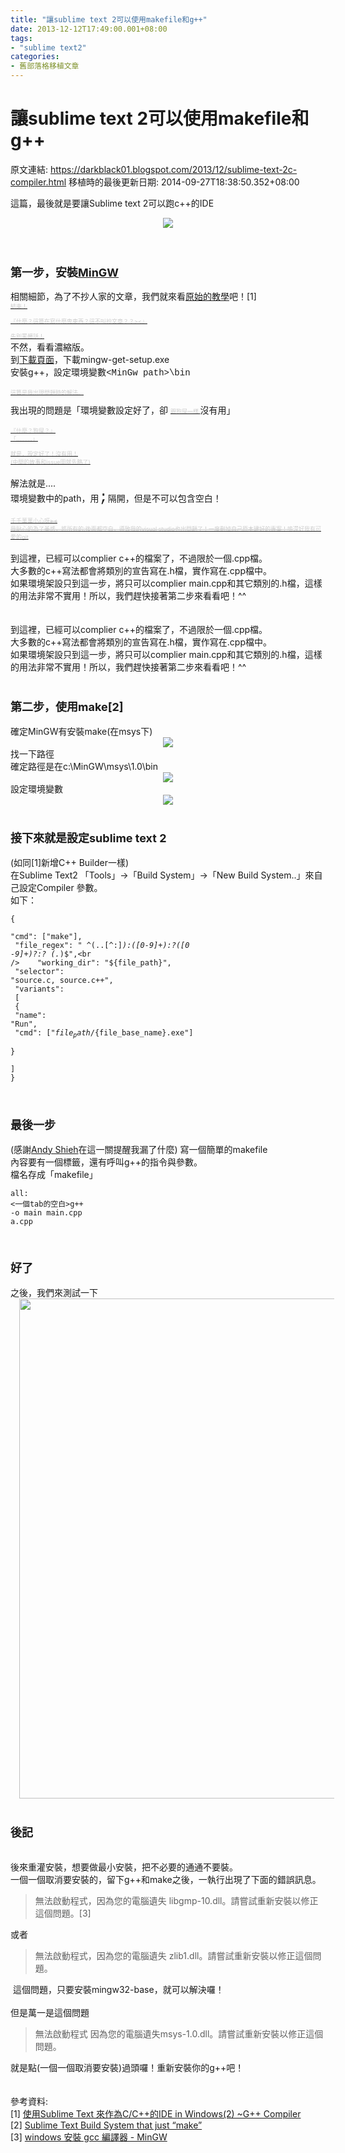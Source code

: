 ```yaml
---
title: "讓sublime text 2可以使用makefile和g++"
date: 2013-12-12T17:49:00.001+08:00
tags: 
- "sublime text2"
categories:
- 舊部落格移植文章
---
```


# 讓sublime text 2可以使用makefile和g++

原文連結: https://darkblack01.blogspot.com/2013/12/sublime-text-2c-compiler.html
移植時的最後更新日期: 2014-09-27T18:38:50.352+08:00

這篇，最後就是要讓Sublime text 2可以跑c++的IDE<br /><div class="separator" style="clear: both; text-align: center;"><a href="http://1.bp.blogspot.com/-fkrVYyszpbA/UqmE2zT5R8I/AAAAAAAAGPk/J3yxmOIbtLc/s1600/sublimeText2forCpp.JPG" imageanchor="1" style="margin-left: 1em; margin-right: 1em;"><img border="0" src="http://1.bp.blogspot.com/-fkrVYyszpbA/UqmE2zT5R8I/AAAAAAAAGPk/J3yxmOIbtLc/s1600/sublimeText2forCpp.JPG" /></a></div><br /><br /><h3><span style="font-size: large;">第一步，安裝<a href="http://downloads.sourceforge.net/project/mingw/Installer/mingw-get-setup.exe?r=http%3A%2F%2Fsourceforge.net%2Fprojects%2Fmingw%2Ffiles%2FInstaller%2F&amp;ts=1387192606&amp;use_mirror=ncu" target="_blank">MinGW</a></span></h3>相關細節，為了不抄人家的文章，我們就來看<a href="http://cloverhsc.blogspot.tw/2013/09/sublime-text-ccide-in-windows2-g.html" target="_blank">原始的教學</a>吧！[1]<br /><strike>   <span style="color: #cccccc; font-size: xx-small;">      結束！<br />      <br />      『什麼？這篇在寫什麼鬼東西？這不叫抄文章？？&gt;&lt;』<br />      <br />      先別罵髒話！</span></strike><br />不然，看看濃縮版。<br />到<a href="http://sourceforge.net/projects/mingw/files/Installer/" target="_blank">下載頁面</a>，下載mingw-get-setup.exe<br />安裝g++，設定環境變數<span style="font-family: Courier New, Courier, monospace;">&lt;MinGw path&gt;\bin</span><br /><br /><strike><span style="color: #cccccc; font-size: xx-small;">這篇是我出現問題時的解法。</span></strike><br /><div><strike><span style="color: #cccccc; font-size: xx-small;"><br /></span></strike></div>我出現的問題是「環境變數設定好了，卻 <strike>   <span style="color: #cccccc; font-size: xx-small;">      跟狗屎一樣    </span></strike>沒有用」<br /><br /><strike>   <span style="color: #cccccc; font-size: xx-small;">      『什麼？狗屎？』<br />      「..........」<br />      <br />      就是，設定好了！沒有用！<br />      (中間的故事和issue圖就先略了)<br />   </span></strike><br />解法就是....<br />環境變數中的path，用<span style="font-family: Courier New, Courier, monospace; font-size: x-large;">;</span>隔開，但是不可以包含空白！<br /><br /><strike>   <span style="color: #cccccc; font-size: xx-small;">      千千萬萬小心呀~~&gt;&lt;<br />      我貼心的為了美感，將所有的;後面都空白，導致我的visual studio也出問題了！一度刪掉自己原本建好的專案！嗚~~還好我有可愛的git<br />   </span></strike><br />到這裡，已經可以complier c++的檔案了，不過限於一個.cpp檔。<br />大多數的c++寫法都會將類別的宣告寫在.h檔，實作寫在.cpp檔中。<br />如果環境架設只到這一步，將只可以complier main.cpp和其它類別的.h檔，這樣的用法非常不實用！所以，我們趕快接著第二步來看看吧！^^<br /><br /><strike><br /></strike>到這裡，已經可以complier c++的檔案了，不過限於一個.cpp檔。<br />大多數的c++寫法都會將類別的宣告寫在.h檔，實作寫在.cpp檔中。<br />如果環境架設只到這一步，將只可以complier main.cpp和其它類別的.h檔，這樣的用法非常不實用！所以，我們趕快接著第二步來看看吧！^^<br /><br /><h3><span style="font-size: large;">第二步，使用make[2]</span></h3>確定MinGW有安裝make(在msys下)<br /><div class="separator" style="clear: both; text-align: center;"><a href="http://3.bp.blogspot.com/-VmN1nQCjBwY/Uq6P7aLTFqI/AAAAAAAAGQc/gyuqQHEgOF0/s1600/installMake.JPG" imageanchor="1" style="margin-left: 1em; margin-right: 1em;"><img border="0" src="http://3.bp.blogspot.com/-VmN1nQCjBwY/Uq6P7aLTFqI/AAAAAAAAGQc/gyuqQHEgOF0/s1600/installMake.JPG" /></a></div>找一下路徑<br />確定路徑是在c:\MinGW\msys\1.0\bin<br /><div class="separator" style="clear: both; text-align: center;"><a href="http://2.bp.blogspot.com/-C1A8ruTR85I/Uq6P_jfJKqI/AAAAAAAAGQw/wgkftEuujYI/s1600/pathMake.JPG" imageanchor="1" style="margin-left: 1em; margin-right: 1em;"><img border="0" src="http://2.bp.blogspot.com/-C1A8ruTR85I/Uq6P_jfJKqI/AAAAAAAAGQw/wgkftEuujYI/s1600/pathMake.JPG" /></a></div>設定環境變數<br /><div class="separator" style="clear: both; text-align: center;"><a href="http://3.bp.blogspot.com/-FMwkZYPnHBU/Uq6P_l0SSkI/AAAAAAAAGQs/wbXyhoaT3Wc/s1600/setupPath.JPG" imageanchor="1" style="margin-left: 1em; margin-right: 1em;"><img border="0" src="http://3.bp.blogspot.com/-FMwkZYPnHBU/Uq6P_l0SSkI/AAAAAAAAGQs/wbXyhoaT3Wc/s1600/setupPath.JPG" /></a></div><br /><h3><span style="font-size: large;">接下來就是設定sublime text 2</span></h3>(如同[1]新增C++ Builder一樣)<br />在Sublime Text2 「Tools」-&gt;「Build System」-&gt;「New Build System..」來自己設定Compiler 參數。<br />如下：<br /><pre class="prettyprint"><code class="language-js">{<br />    "cmd": ["make"],<br />    "file_regex": " ^(..[^:]*):([0-9]+):?([0 -9]+)?:? (.*)$",<br />    "working_dir": "${file_path}",<br />    "selector": "source.c, source.c++",<br />    "variants":<br />     [<br />          {<br />               "name": "Run",<br />               "cmd": ["${file_path}/${file_base_name}.exe"]<br />          }<br />     ]<br />}</code></pre><br /><h3><span style="font-size: large;">最後一步</span></h3>(感謝<a href="https://plus.google.com/u/0/105883038265707928425" target="_blank">Andy Shieh</a>在這一關提醒我漏了什麼) 寫一個簡單的makefile<br />內容要有一個標籤，還有呼叫g++的指令與參數。<br />檔名存成「makefile」 <br /><pre class="prettyprint"><code class="language-js">all:<br />&lt;一個tab的空白&gt;g++ -o main main.cpp a.cpp</code></pre><br /><h3><span style="font-size: large;">好了</span></h3>之後，我們來測試一下<br /><div class="separator" style="clear: both; text-align: center;"><a href="http://1.bp.blogspot.com/-9waIGpGjanY/Uq6XlsHbkxI/AAAAAAAAGQ8/nVTH6fiZvbY/s1600/okMakefileSublimeText.JPG" imageanchor="1" style="margin-left: 1em; margin-right: 1em;"><img border="0" src="http://1.bp.blogspot.com/-9waIGpGjanY/Uq6XlsHbkxI/AAAAAAAAGQ8/nVTH6fiZvbY/s1600/okMakefileSublimeText.JPG" width="800" /></a></div><br /><h3><span style="font-size: large;">後記</span></h3><br />後來重灌安裝，想要做最小安裝，把不必要的通通不要裝。<br />一個一個取消要安裝的，留下g++和make之後，一執行出現了下面的錯誤訊息。<br /><blockquote class="tr_bq">無法啟動程式，因為您的電腦遺失 libgmp-10.dll。請嘗試重新安裝以修正這個問題。[3]</blockquote>或者<br /><blockquote class="tr_bq">無法啟動程式，因為您的電腦遺失 zlib1.dll。請嘗試重新安裝以修正這個問題。</blockquote>&nbsp;這個問題，只要安裝mingw32-base，就可以解決囉！<br /><br />但是萬一是這個問題<br /><blockquote class="tr_bq">無法啟動程式 因為您的電腦遺失msys-1.0.dll。請嘗試重新安裝以修正這個問題。</blockquote>就是點(一個一個取消要安裝)過頭囉！重新安裝你的g++吧！<br /><br /><br />參考資料:<br />[1] <a href="http://cloverhsc.blogspot.tw/2013/09/sublime-text-ccide-in-windows2-g.html" target="_blank">使用Sublime Text 來作為C/C++的IDE in Windows(2) ~G++ Compiler</a><br />[2]&nbsp;<a href="http://stackoverflow.com/questions/13815493/sublime-text-build-system-that-just-make" target="_blank">Sublime Text Build System that just “make”</a><br />[3]&nbsp;<a href="http://jex.logdown.com/posts/167511-windows-install-gcc-compiler-mingw" target="_blank">windows 安裝 gcc 編譯器 - MinGW</a>
